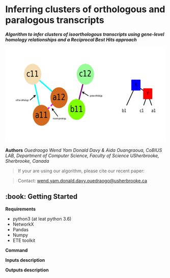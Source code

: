 
# Inferring clusters of orthologous and paralogous transcripts

***Algorithm to infer clusters of isoorthologous transcripts using gene-level homology relationships and a Reciprocal Best Hits approach***


<p align="center">
<img src='./theme.png' alt='theme' width=auto height=300>
</p>

__Authors__
*Ouedraogo Wend Yam Donald Davy & Aida Ouangraoua, CoBIUS LAB, Department of Computer Science, Faculty of Science USherbrooke,  Sherbrooke, Canada*

> If your are using our algorithm, please cite our recent paper: 

> Contact: wend.yam.donald.davy.ouedraogo@usherbrooke.ca

<!-- GETTING STARTED -->
<h2 id="getting-started"> :book: Getting Started</h2>

__Requirements__
*   python3 (at leat python 3.6)
*   NetworkX
*   Pandas
*   Numpy
*   ETE toolkit

__Command__

__Inputs description__

__Outputs description__





